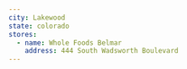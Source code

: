 ```yaml
---
city: Lakewood
state: colorado
stores:
  - name: Whole Foods Belmar
    address: 444 South Wadsworth Boulevard
---
```

